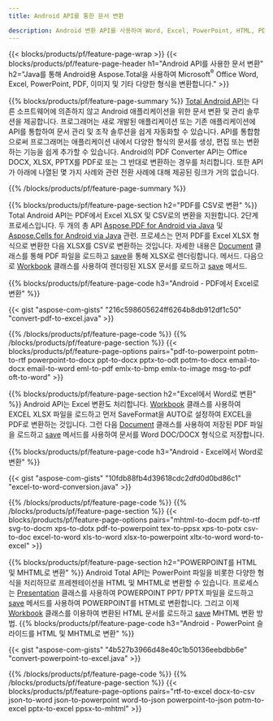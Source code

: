 ```yaml
---
title: Android API를 통한 문서 변환 

description: Android 변환 API를 사용하여 Word, Excel, PowerPoint, HTML, PDF 및 이미지 형식을 변환합니다. Android는 Office docx, xlsx, pptx를 PDF로 변환합니다. 
---
```


{{< blocks/products/pf/feature-page-wrap >}}
{{< blocks/products/pf/feature-page-header h1="Android API를 사용한 문서 변환" h2="Java를 통해 Android용 Aspose.Total을 사용하여 Microsoft<sup>&reg;</sup> Office Word, Excel, PowerPoint, PDF, 이미지 및 기타 다양한 형식을 변환합니다." >}}

{{% blocks/products/pf/feature-page-summary %}}
[Total Android API](https://products.aspose.com/total/android-java/)는 다른 소프트웨어에 의존하지 않고 Android 애플리케이션을 위한 문서 변환 및 관리 솔루션을 제공합니다. 프로그래머는 새로 개발된 애플리케이션 또는 기존 애플리케이션에 API를 통합하여 문서 관리 및 조작 솔루션을 쉽게 자동화할 수 있습니다. API를 통합함으로써 프로그래머는 애플리케이션 내에서 다양한 형식의 문서를 생성, 편집 또는 변환하는 기능을 쉽게 추가할 수 있습니다. Android의 PDF Converter API는 Office DOCX, XLSX, PPTX를 PDF로 또는 그 반대로 변환하는 경우를 처리합니다. 또한 API가 아래에 나열된 몇 가지 사례와 관련 전환 사례에 대해 제공된 링크가 거의 없습니다. 

{{% /blocks/products/pf/feature-page-summary  %}}

{{% blocks/products/pf/feature-page-section  h2="PDF를 CSV로 변환" %}}
Total Android API는 PDF에서 Excel XLSX 및 CSV로의 변환을 지원합니다. 2단계 프로세스입니다. 두 개의 총 API [Aspose.PDF for Android via Java](https://products.aspose.com/pdf/android-java/) 및 [Aspose.Cells for Android via Java](https://products.aspose.com/cells/android-java/) 관련. 프로세스는 먼저 PDF를 Excel XLSX 형식으로 변환한 다음 XLSX를 CSV로 변환하는 것입니다. 자세한 내용은 [Document](https://reference.aspose.com/pdf/java/com.aspose.pdf/Document) 클래스를 통해 PDF 파일을 로드하고 [save](https://reference.aspose.com/pdf/java/com.aspose.pdf/Document#save-java.lang.String-com.aspose.pdf.SaveOptions-)을 통해 XLSX로 렌더링합니다.  메서드. 다음으로 [Workbook](https://reference.aspose.com/cells/java/com.aspose.cells/Workbook) 클래스를 사용하여 렌더링된 XLSX 문서를 로드하고 [save](https://reference.aspose.com/cells/java/com.aspose.cells/workbook#save(java.lang.String,%20com.aspose.cells.SaveOptions)) 메서드.

{{% blocks/products/pf/feature-page-code h3="Android - PDF에서 Excel로 변환" %}}

{{< gist "aspose-com-gists" "216c598605624ff6264b8db912df1c50" "convert-pdf-to-excel.java" >}}

{{% /blocks/products/pf/feature-page-code  %}}
{{% /blocks/products/pf/feature-page-section %}}
{{< blocks/products/pf/feature-page-options pairs="pdf-to-powerpoint potm-to-rtf powerpoint-to-docx ppt-to-docx pptx-to-odt potm-to-docx email-to-docx email-to-word eml-to-pdf emlx-to-bmp emlx-to-image msg-to-pdf oft-to-word" >}}


{{% blocks/products/pf/feature-page-section  h2="Excel에서 Word로 변환" %}}
Android API는 Excel 변환도 처리합니다. [Workbook](https://reference.aspose.com/cells/java/com.aspose.cells/Workbook) 클래스를 사용하여 EXCEL XLSX 파일을 로드하고 먼저 SaveFormat을 AUTO로 설정하여 EXCEL을 PDF로 변환하는 것입니다. 그런 다음 [Document](https://reference.aspose.com/pdf/java/com.aspose.pdf/Document) 클래스를 사용하여 저장된 PDF 파일을 로드하고 [save](https://reference.aspose.com/pdf/java/com.aspose.pdf/Document#save-java.lang.String-com.aspose.pdf.SaveOptions-) 메서드를 사용하여 문서를 Word DOC/DOCX 형식으로 저장합니다.

{{% blocks/products/pf/feature-page-code h3="Android - Excel에서 Word로 변환" %}}

{{< gist "aspose-com-gists" "10fdb88fb4d39618cdc2dfd0d0bd86c1" "excel-to-word-conversion.java" >}}

{{% /blocks/products/pf/feature-page-code  %}}
{{% /blocks/products/pf/feature-page-section %}}
{{< blocks/products/pf/feature-page-options pairs="mhtml-to-docm pdf-to-rtf svg-to-docm xps-to-dotx pdf-to-powerpoint tex-to-ppsx xps-to-potx csv-to-doc excel-to-word xls-to-word xlsx-to-powerpoint xltx-to-word word-to-excel" >}}

{{% blocks/products/pf/feature-page-section  h2="POWERPOINT를 HTML 및 MHTML로 변환" %}}
Android Total API는 PowerPoint 파일을 비롯한 다양한 형식을 처리하므로 프레젠테이션을 HTML 및 MHTML로 변환할 수 있습니다. 프로세스는 [Presentation](https://reference.aspose.com/slides/java/com.aspose.slides/Presentation) 클래스를 사용하여 POWERPOINT PPT/ PPTX 파일을 로드하고 [save](https://reference.aspose.com/slides/java/com.aspose.slides/Presentation#save-java.lang.String-int-com.aspose.slides.ISaveOptions-) 메서드를 사용하여 POWERPOINT를 HTML로 변환합니다. 그리고 이제 [Workbook](https://reference.aspose.com/cells/java/com.aspose.cells/Workbook) 클래스를 이용하여 변환된 HTML 문서를 로드하고 [save](https://reference.aspose.com/cells/java/com.aspose.cells/) MHTML 변환 방법. 
{{% blocks/products/pf/feature-page-code h3="Android - PowerPoint 슬라이드를 HTML 및 MHTML로 변환" %}}

{{< gist "aspose-com-gists" "4b527b3966d48e40c1b50136eebdbb6e" "convert-powerpoint-to-excel.java" >}}


{{% /blocks/products/pf/feature-page-code  %}}
{{% /blocks/products/pf/feature-page-section %}}
{{< blocks/products/pf/feature-page-options pairs="rtf-to-excel docx-to-csv json-to-word json-to-powerpoint word-to-json powerpoint-to-json potm-to-excel pptx-to-excel ppsx-to-mhtml" >}}